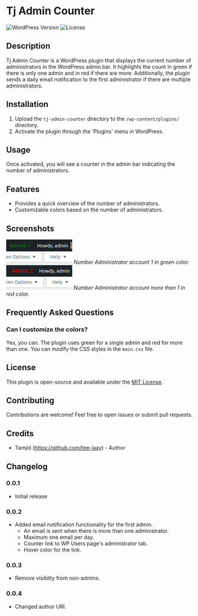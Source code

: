 # Tj Admin Counter

![WordPress Version](https://img.shields.io/wordpress/plugin/wp-version/tj-admin-counter)
![License](https://img.shields.io/github/license/tee-jaay/tj-admin-counter)

## Description

Tj Admin Counter is a WordPress plugin that displays the current number of administrators in the WordPress admin bar. It highlights the count in green if there is only one admin and in red if there are more. Additionally, the plugin sends a daily email notification to the first administrator if there are multiple administrators.

## Installation

1. Upload the `tj-admin-counter` directory to the `/wp-content/plugins/` directory.
2. Activate the plugin through the 'Plugins' menu in WordPress.

## Usage

Once activated, you will see a counter in the admin bar indicating the number of administrators.

## Features

- Provides a quick overview of the number of administrators.
- Customizable colors based on the number of administrators.

## Screenshots

![Screenshot 1](images/screenshot-1.png)
*Number Administrator account 1 in green color.*
<br/>
![Screenshot 2](images/screenshot-2.png)
*Number Administrator account more than 1 in red color.*

## Frequently Asked Questions

### Can I customize the colors?

Yes, you can. The plugin uses green for a single admin and red for more than one. You can modify the CSS styles in the `main.css` file.

## License

This plugin is open-source and available under the [MIT License](LICENSE).

## Contributing

Contributions are welcome! Feel free to open issues or submit pull requests.

## Credits

- Tamjid (https://github.com/tee-jaay) - Author

## Changelog

### 0.0.1
- Initial release

### 0.0.2
- Added email notification functionality for the first admin.
  - An email is sent when there is more than one administrator.
  - Maximum one email per day.
  - Counter link to WP Users page's administrator tab.
  - Hover color for the link.

### 0.0.3
- Remove visiblity from non-admins.

### 0.0.4
- Changed author URI.

